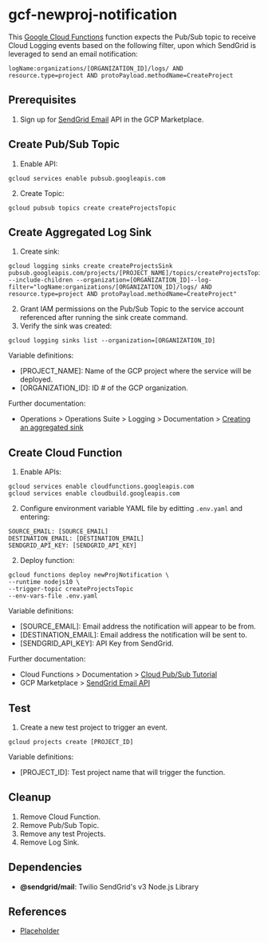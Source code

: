 # gcf-newproj-notification

This [Google Cloud Functions](https://cloud.google.com/functions) function expects the Pub/Sub topic to receive Cloud Logging events based on the following filter, upon which SendGrid is leveraged to send an email notification:
```
logName:organizations/[ORGANIZATION_ID]/logs/ AND resource.type=project AND protoPayload.methodName=CreateProject
```

## Prerequisites
1. Sign up for [SendGrid Email](https://console.cloud.google.com/marketplace/details/sendgrid-app/sendgrid-email) API in the GCP Marketplace. 

## Create Pub/Sub Topic
1. Enable API:
```
gcloud services enable pubsub.googleapis.com
```
2. Create Topic:
```
gcloud pubsub topics create createProjectsTopic
```

## Create Aggregated Log Sink
1. Create sink:
```
gcloud logging sinks create createProjectsSink  pubsub.googleapis.com/projects/[PROJECT_NAME]/topics/createProjectsTopic --include-children --organization=[ORGANIZATION_ID]--log-filter="logName:organizations/[ORGANIZATION_ID]/logs/ AND resource.type=project AND protoPayload.methodName=CreateProject"
```
2. Grant IAM permissions on the Pub/Sub Topic to the service account referenced after running the sink create command.
3. Verify the sink was created:
```
gcloud logging sinks list --organization=[ORGANIZATION_ID]
```

Variable definitions:
* [PROJECT_NAME]: Name of the GCP project where the service will be deployed.
* [ORGANIZATION_ID]: ID # of the GCP organization.

Further documentation:
* Operations > Operations Suite > Logging > Documentation > [Creating an aggregated sink](https://cloud.google.com/logging/docs/export/aggregated_sinks#creating_an_aggregated_sink)

## Create Cloud Function
1. Enable APIs:
```
gcloud services enable cloudfunctions.googleapis.com
gcloud services enable cloudbuild.googleapis.com
```
2. Configure environment variable YAML file by editting `.env.yaml` and entering:
```
SOURCE_EMAIL: [SOURCE_EMAIL]
DESTINATION_EMAIL: [DESTINATION_EMAIL]
SENDGRID_API_KEY: [SENDGRID_API_KEY]
```
2. Deploy function:
```
gcloud functions deploy newProjNotification \
--runtime nodejs10 \
--trigger-topic createProjectsTopic
--env-vars-file .env.yaml
```

Variable definitions:
* [SOURCE_EMAIL]: Email address the notification will appear to be from.
* [DESTINATION_EMAIL]: Email address the notification will be sent to. 
* [SENDGRID_API_KEY]: API Key from SendGrid.

Further documentation:
* Cloud Functions > Documentation > [Cloud Pub/Sub Tutorial](https://cloud.google.com/functions/docs/tutorials/pubsub)
* GCP Marketplace > [SendGrid Email API](https://console.cloud.google.com/marketplace/details/sendgrid-app/sendgrid-email)

## Test
1. Create a new test project to trigger an event.
```
gcloud projects create [PROJECT_ID]
```

Variable definitions:
* [PROJECT_ID]: Test project name that will trigger the function.

## Cleanup
1. Remove Cloud Function.
2. Remove Pub/Sub Topic.
3. Remove any test Projects.
4. Remove Log Sink.

## Dependencies
* **@sendgrid/mail**: Twilio SendGrid's v3 Node.js Library

## References
* [Placeholder]()

